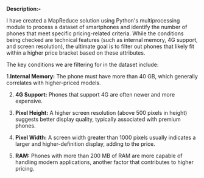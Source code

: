 **Description:-**

I have created a MapReduce solution using Python's multiprocessing module to process a dataset of smartphones and identify the number of phones that meet specific pricing-related criteria. While the conditions being checked are technical features (such as internal memory, 4G support, and screen resolution), the ultimate goal is to filter out phones that likely fit within a higher price bracket based on these attributes.

The key conditions we are filtering for in the dataset include:

 1.**Internal Memory:** The phone must have more than 40 GB, which generally correlates with higher-priced models.

 2. **4G Support:** Phones that support 4G are often newer and more expensive.

 3. **Pixel Height:** A higher screen resolution (above 500 pixels in height) suggests better display quality, typically associated with 
  premium phones.

 4. **Pixel Width:** A screen width greater than 1000 pixels usually indicates a larger and higher-definition display, adding to the price.

 5. **RAM:** Phones with more than 200 MB of RAM are more capable of handling modern applications, another factor that contributes to higher pricing.
